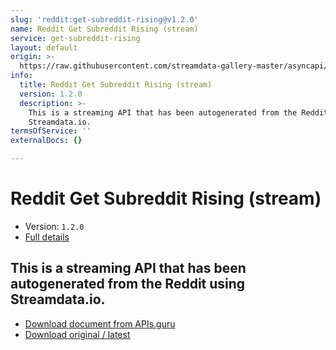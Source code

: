 ```yaml
---
slug: 'reddit:get-subreddit-rising@v1.2.0'
name: Reddit Get Subreddit Rising (stream)
service: get-subreddit-rising
layout: default
origin: >-
  https://raw.githubusercontent.com/streamdata-gallery-master/asyncapi/master/_listings/reddit/reddit-get-subreddit-rising-stream-async.md
info:
  title: Reddit Get Subreddit Rising (stream)
  version: 1.2.0
  description: >-
    This is a streaming API that has been autogenerated from the Reddit using
    Streamdata.io.
termsOfService: ''
externalDocs: {}

---
```

# Reddit Get Subreddit Rising (stream)

* Version: `1.2.0`
* [Full details](../html/reddit:get-subreddit-rising@v1.2.0.html)



## This is a streaming API that has been autogenerated from the Reddit using Streamdata.io.



* [Download document from APIs.guru](https://raw.githubusercontent.com/APIs-guru/asyncapi-directory/master/docs/APIs/reddit%3Aget-subreddit-rising%40v1.2.0.yaml)
* [Download original / latest](https://raw.githubusercontent.com/streamdata-gallery-master/asyncapi/master/_listings/reddit/reddit-get-subreddit-rising-stream-async.md)

<script type="application/ld+json">
{
  "@context": "http://schema.org/",
  "@type": "WebAPI",
  "description": "This is a streaming API that has been autogenerated from the Reddit using Streamdata.io.",
  "documentation": "",

  "name": "Reddit Get Subreddit Rising (stream)"
}
</script>
